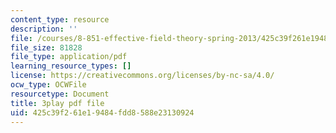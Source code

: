 ```yaml
---
content_type: resource
description: ''
file: /courses/8-851-effective-field-theory-spring-2013/425c39f261e19484fdd8588e23130924_wwSNCM7e9VA.pdf
file_size: 81828
file_type: application/pdf
learning_resource_types: []
license: https://creativecommons.org/licenses/by-nc-sa/4.0/
ocw_type: OCWFile
resourcetype: Document
title: 3play pdf file
uid: 425c39f2-61e1-9484-fdd8-588e23130924
---
```

